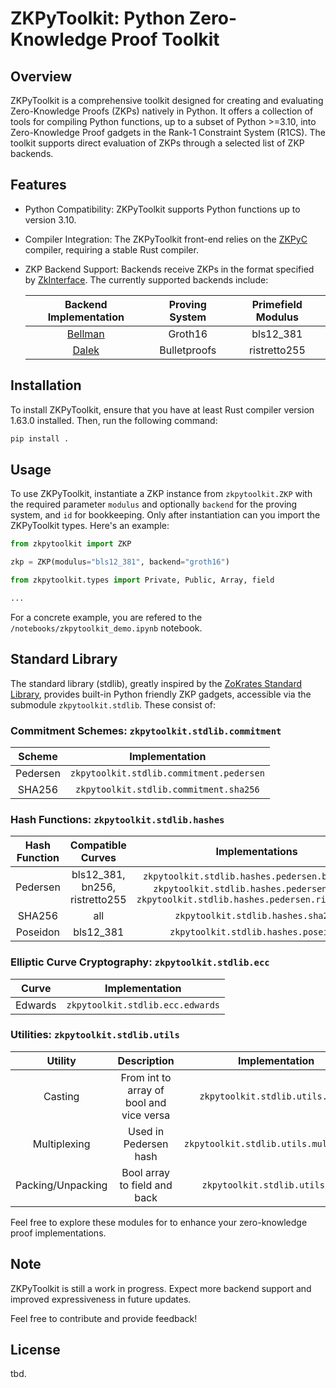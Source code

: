 # ZKPyToolkit: Python Zero-Knowledge Proof Toolkit

## Overview

ZKPyToolkit is a comprehensive toolkit designed for creating and evaluating Zero-Knowledge Proofs (ZKPs) natively in Python. It offers a collection of tools for compiling Python functions, up to a subset of Python >=3.10, into Zero-Knowledge Proof gadgets in the Rank-1 Constraint System (R1CS). The toolkit supports direct evaluation of ZKPs through a selected list of ZKP backends.

## Features

* Python Compatibility: ZKPyToolkit supports Python functions up to version 3.10.

* Compiler Integration: The ZKPyToolkit front-end relies on the [ZKPyC](https://github.com/lorenzorota/zkpyc) compiler, requiring a stable Rust compiler.

* ZKP Backend Support: Backends receive ZKPs in the format specified by [ZkInterface](https://github.com/QED-it/zkinterface). The currently supported backends include:

    Backend Implementation | Proving System | Primefield Modulus
    | :---: | :---: | :---: |
    | [Bellman](https://github.com/QED-it/zkinterface-bellman) | Groth16 | bls12_381 |
    | [Dalek](https://github.com/QED-it/bulletproofs) | Bulletproofs | ristretto255 |

## Installation

To install ZKPyToolkit, ensure that you have at least Rust compiler version 1.63.0 installed. Then, run the following command:

```bash
pip install .
```

## Usage

To use ZKPyToolkit, instantiate a ZKP instance from `zkpytoolkit.ZKP` with the required parameter `modulus` and optionally `backend` for the proving system, and `id` for bookkeeping. Only after instantiation can you import the ZKPyToolkit types. Here's an example:

```python
from zkpytoolkit import ZKP

zkp = ZKP(modulus="bls12_381", backend="groth16")

from zkpytoolkit.types import Private, Public, Array, field

...
```

For a concrete example, you are refered to the `/notebooks/zkpytoolkit_demo.ipynb` notebook.

## Standard Library

The standard library (stdlib), greatly inspired by the [ZoKrates Standard Library](https://zokrates.github.io/toolbox/stdlib.html), provides built-in Python friendly ZKP gadgets, accessible via the submodule `zkpytoolkit.stdlib`. These consist of:

### Commitment Schemes: `zkpytoolkit.stdlib.commitment`

|Scheme | Implementation |
| :---: | :---: |
| Pedersen | `zkpytoolkit.stdlib.commitment.pedersen` |
| SHA256 | `zkpytoolkit.stdlib.commitment.sha256` |

### Hash Functions: `zkpytoolkit.stdlib.hashes`

| Hash Function | Compatible Curves | Implementations |
| :---: | :---: | :---: |
| Pedersen | bls12_381, bn256, ristretto255 | `zkpytoolkit.stdlib.hashes.pedersen.bls12_381`, `zkpytoolkit.stdlib.hashes.pedersen.bn256`, `zkpytoolkit.stdlib.hashes.pedersen.ristretto255` |
| SHA256 | all | `zkpytoolkit.stdlib.hashes.sha256` |
| Poseidon | bls12_381 | `zkpytoolkit.stdlib.hashes.poseidon` |

### Elliptic Curve Cryptography: `zkpytoolkit.stdlib.ecc`

| Curve | Implementation |
| :---: | :---: |
| Edwards | `zkpytoolkit.stdlib.ecc.edwards` |

### Utilities: `zkpytoolkit.stdlib.utils`

| Utility | Description | Implementation |
| :---: | :---: | :---: |
| Casting | From int to array of bool and vice versa | `zkpytoolkit.stdlib.utils.casts` |
| Multiplexing | Used in Pedersen hash | `zkpytoolkit.stdlib.utils.multiplexer` |
| Packing/Unpacking | Bool array to field and back | `zkpytoolkit.stdlib.utils.pack` |

Feel free to explore these modules for to enhance your zero-knowledge proof implementations.

## Note

ZKPyToolkit is still a work in progress. Expect more backend support and improved expressiveness in future updates.

Feel free to contribute and provide feedback!

## License

tbd.
